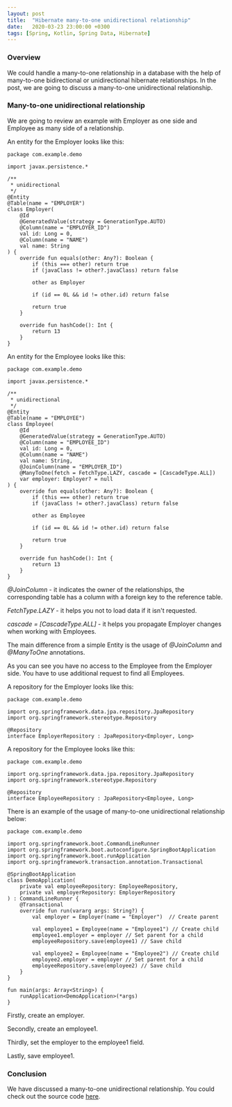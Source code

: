 ```yaml
---
layout: post
title:  "Hibernate many-to-one unidirectional relationship"
date:   2020-03-23 23:00:00 +0300
tags: [Spring, Kotlin, Spring Data, Hibernate]
---
```


### Overview

We could handle a many-to-one relationship in a database with the help of many-to-one bidirectional or unidirectional hibernate relationships.
In the post, we are going to discuss a many-to-one unidirectional relationship.

### Many-to-one unidirectional relationship

We are going to review an example with Employer as one side and Employee as many side of a relationship.

An entity for the Employer looks like this:

```
package com.example.demo

import javax.persistence.*

/**
 * unidirectional
 */
@Entity
@Table(name = "EMPLOYER")
class Employer(
    @Id
    @GeneratedValue(strategy = GenerationType.AUTO)
    @Column(name = "EMPLOYER_ID")
    val id: Long = 0,
    @Column(name = "NAME")
    val name: String
) {
    override fun equals(other: Any?): Boolean {
        if (this === other) return true
        if (javaClass != other?.javaClass) return false

        other as Employer

        if (id == 0L && id != other.id) return false

        return true
    }

    override fun hashCode(): Int {
        return 13
    }
}
```

An entity for the Employee looks like this:

```
package com.example.demo

import javax.persistence.*

/**
 * unidirectional
 */
@Entity
@Table(name = "EMPLOYEE")
class Employee(
    @Id
    @GeneratedValue(strategy = GenerationType.AUTO)
    @Column(name = "EMPLOYEE_ID")
    val id: Long = 0,
    @Column(name = "NAME")
    val name: String,
    @JoinColumn(name = "EMPLOYER_ID")
    @ManyToOne(fetch = FetchType.LAZY, cascade = [CascadeType.ALL])
    var employer: Employer? = null
) {
    override fun equals(other: Any?): Boolean {
        if (this === other) return true
        if (javaClass != other?.javaClass) return false

        other as Employee

        if (id == 0L && id != other.id) return false

        return true
    }

    override fun hashCode(): Int {
        return 13
    }
}
```

*@JoinColumn* - it indicates the owner of the relationships, the corresponding table has a column with a foreign key to the reference table.

*FetchType.LAZY* - it helps you not to load data if it isn't requested.

*cascade = [CascadeType.ALL]* - it helps you propagate Employer changes when working with Employees.

The main difference from a simple Entity is the usage of *@JoinColumn* and *@ManyToOne* annotations.

As you can see you have no access to the Employee from the Employer side. You have to use additional request to find all Employees.

A repository for the Employer looks like this:

```
package com.example.demo

import org.springframework.data.jpa.repository.JpaRepository
import org.springframework.stereotype.Repository

@Repository
interface EmployerRepository : JpaRepository<Employer, Long>
```

A repository for the Employee looks like this:

```
package com.example.demo

import org.springframework.data.jpa.repository.JpaRepository
import org.springframework.stereotype.Repository

@Repository
interface EmployeeRepository : JpaRepository<Employee, Long>
```

There is an example of the usage of many-to-one unidirectional relationship below:

```
package com.example.demo

import org.springframework.boot.CommandLineRunner
import org.springframework.boot.autoconfigure.SpringBootApplication
import org.springframework.boot.runApplication
import org.springframework.transaction.annotation.Transactional

@SpringBootApplication
class DemoApplication(
	private val employeeRepository: EmployeeRepository,
	private val employerRepository: EmployerRepository
) : CommandLineRunner {
	@Transactional
	override fun run(vararg args: String?) {
		val employer = Employer(name = "Employer")  // Create parent

		val employee1 = Employee(name = "Employee1") // Create child
		employee1.employer = employer // Set parent for a child
		employeeRepository.save(employee1) // Save child

		val employee2 = Employee(name = "Employee2") // Create child
		employee2.employer = employer // Set parent for a child
		employeeRepository.save(employee2) // Save child
	}
}

fun main(args: Array<String>) {
	runApplication<DemoApplication>(*args)
}
```

Firstly, create an employer. 

Secondly, create an employee1. 

Thirdly, set the employer to the employee1 field. 

Lastly, save employee1.

### Conclusion

We have discussed a many-to-one unidirectional relationship.
You could check out the source code [here](https://github.com/vmaks/kotlin-hibernate-equals-hashcode).
